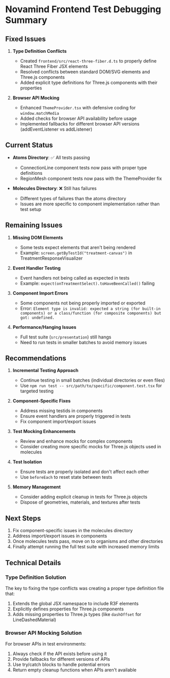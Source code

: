 # Novamind Frontend Test Debugging Summary

## Fixed Issues

1. **Type Definition Conflicts**
   - Created `frontend/src/react-three-fiber.d.ts` to properly define React Three Fiber JSX elements
   - Resolved conflicts between standard DOM/SVG elements and Three.js components
   - Added explicit type definitions for Three.js components with their properties

2. **Browser API Mocking**
   - Enhanced `ThemeProvider.tsx` with defensive coding for `window.matchMedia`
   - Added checks for browser API availability before usage
   - Implemented fallbacks for different browser API versions (addEventListener vs addListener)

## Current Status

- **Atoms Directory**: ✅ All tests passing
  - ConnectionLine component tests now pass with proper type definitions
  - RegionMesh component tests now pass with the ThemeProvider fix

- **Molecules Directory**: ❌ Still has failures
  - Different types of failures than the atoms directory
  - Issues are more specific to component implementation rather than test setup

## Remaining Issues

1. **Missing DOM Elements**
   - Some tests expect elements that aren't being rendered
   - Example: `screen.getByTestId("treatment-canvas")` in TreatmentResponseVisualizer

2. **Event Handler Testing**
   - Event handlers not being called as expected in tests
   - Example: `expect(onTreatmentSelect).toHaveBeenCalled()` failing

3. **Component Import Errors**
   - Some components not being properly imported or exported
   - Error: `Element type is invalid: expected a string (for built-in components) or a class/function (for composite components) but got: undefined.`

4. **Performance/Hanging Issues**
   - Full test suite (`src/presentation`) still hangs
   - Need to run tests in smaller batches to avoid memory issues

## Recommendations

1. **Incremental Testing Approach**
   - Continue testing in small batches (individual directories or even files)
   - Use `npm run test -- src/path/to/specific/component.test.tsx` for targeted testing

2. **Component-Specific Fixes**
   - Address missing testids in components
   - Ensure event handlers are properly triggered in tests
   - Fix component import/export issues

3. **Test Mocking Enhancements**
   - Review and enhance mocks for complex components
   - Consider creating more specific mocks for Three.js objects used in molecules

4. **Test Isolation**
   - Ensure tests are properly isolated and don't affect each other
   - Use `beforeEach` to reset state between tests

5. **Memory Management**
   - Consider adding explicit cleanup in tests for Three.js objects
   - Dispose of geometries, materials, and textures after tests

## Next Steps

1. Fix component-specific issues in the molecules directory
2. Address import/export issues in components
3. Once molecules tests pass, move on to organisms and other directories
4. Finally attempt running the full test suite with increased memory limits

## Technical Details

### Type Definition Solution

The key to fixing the type conflicts was creating a proper type definition file that:
1. Extends the global JSX namespace to include R3F elements
2. Explicitly defines properties for Three.js components
3. Adds missing properties to Three.js types (like `dashOffset` for LineDashedMaterial)

### Browser API Mocking Solution

For browser APIs in test environments:
1. Always check if the API exists before using it
2. Provide fallbacks for different versions of APIs
3. Use try/catch blocks to handle potential errors
4. Return empty cleanup functions when APIs aren't available